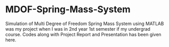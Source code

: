 # MDOF-Spring-Mass-System
Simulation of Multi Degree of Freedom Spring Mass System using MATLAB was my project when I was in 2nd year 1st semester if my undergrad course. Codes along with Project Report and Presentation has been given here.
